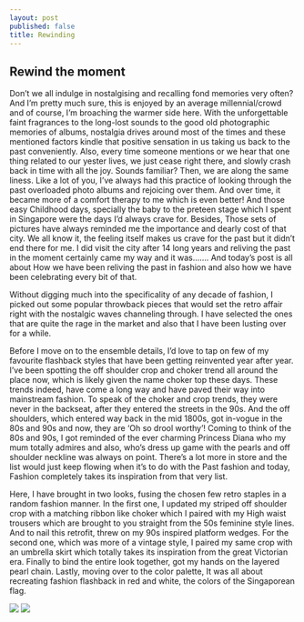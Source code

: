 ```yaml
---
layout: post
published: false
title: Rewinding
---
```

## Rewind the moment

Don’t  we all indulge in nostalgising and recalling fond memories very often? 
And I’m pretty much sure, this is enjoyed by an average millennial/crowd and of course, I’m broaching the warmer side here. With the unforgettable faint fragrances to the long-lost sounds to the good old photographic memories of albums, nostalgia drives around most of the times and these mentioned factors kindle that positive sensation in us taking us back to the past conveniently.
Also, every time someone mentions or we hear that one thing related to our yester lives, we just cease right there, and slowly crash back in time with all the joy. Sounds familiar? Then, we are along the same liness. 
Like a lot of you, I’ve always had this practice of looking through the past overloaded photo albums and rejoicing over them. And over time, it became more of a comfort therapy to me which is even better! And those easy Childhood days, specially the baby to the preteen stage which I spent in Singapore were the days I’d always crave for. Besides, Those sets of pictures have always reminded me the importance and dearly cost of that city. We all know it, the feeling itself makes us crave for the past but it didn’t end there for me. I did visit the city after 14 long years and reliving the past in the moment certainly came my way and it was…….
And today’s post is all about How we have  been reliving the past in fashion  and also how we have been celebrating every bit of that.

Without digging much into the specificality of any decade of fashion, I picked out some popular throwback pieces that would set the retro affair right with the nostalgic waves channeling through. I have selected the ones that are quite the rage in the market and also that I have been lusting over for a while.

Before I move on to the ensemble details, I’d love to tap on few of my favourite flashback styles that have been getting reinvented year after year.
I’ve been spotting the off shoulder crop and choker trend all around the place now, which is likely given the name choker top these days. These trends indeed, have come a long way and have paved their way into mainstream fashion.
To speak of the choker and crop trends, they were never in the backseat, after they entered the streets in the 90s. And the off shoulders, which entered way back in the mid 1800s, got in-vogue in the 80s and 90s and now, they are ‘Oh so drool worthy’!
Coming to think of the 80s and 90s, I got reminded of the ever charming Princess Diana who my mum totally admires and also, who’s dress up game with the pearls and off shoulder neckline was always on point.
There’s a lot more in store and the list would just keep flowing when it’s to do with the Past fashion and today, Fashion completely takes its inspiration from that very list.

Here, I have brought in two looks, fusing the chosen few retro staples in a random fashion manner. In the first one, I updated my striped off shoulder crop with a matching ribbon like choker which I paired with my High waist trousers which are brought to you straight from the 50s feminine style lines. And to nail this retrofit, threw on my 90s inspired platform wedges.
For the second one, which was more of a vintage style, I paired my same crop with an umbrella skirt which totally takes its inspiration from the great Victorian era. Finally to bind the entire look together, got my hands on the layered pearl chain.
Lastly, moving over to the color palette, It was all about recreating fashion flashback in red and white, the colors of the Singaporean flag.

![]({{site.baseurl}}/images/DSC_06321.jpg)
![]({{site.baseurl}}/images/DSC_07771.jpg)
